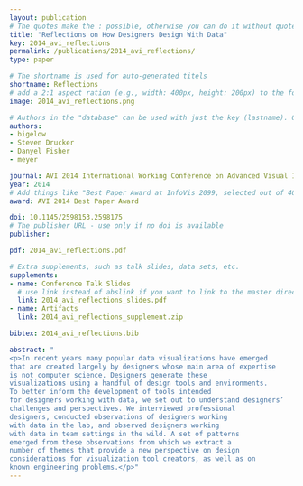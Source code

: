 ```yaml
---
layout: publication
# The quotes make the : possible, otherwise you can do it without quotes
title: "Reflections on How Designers Design With Data"
key: 2014_avi_reflections
permalink: /publications/2014_avi_reflections/
type: paper

# The shortname is used for auto-generated titels
shortname: Reflections
# add a 2:1 aspect ration (e.g., width: 400px, height: 200px) to the folder /assets/images/papers/
image: 2014_avi_reflections.png

# Authors in the "database" can be used with just the key (lastname). Others can be written properly.
authors:
- bigelow
- Steven Drucker
- Danyel Fisher
- meyer

journal: AVI 2014 International Working Conference on Advanced Visual Interfaces (AVI ’14)
year: 2014
# Add things like "Best Paper Award at InfoVis 2099, selected out of 4000 submissions"
award: AVI 2014 Best Paper Award

doi: 10.1145/2598153.2598175
# The publisher URL - use only if no doi is available
publisher:

pdf: 2014_avi_reflections.pdf

# Extra supplements, such as talk slides, data sets, etc.
supplements:
- name: Conference Talk Slides
  # use link instead of abslink if you want to link to the master directory
  link: 2014_avi_reflections_slides.pdf
- name: Artifacts
  link: 2014_avi_reflections_supplement.zip

bibtex: 2014_avi_reflections.bib

abstract: "
<p>In recent years many popular data visualizations have emerged
that are created largely by designers whose main area of expertise
is not computer science. Designers generate these
visualizations using a handful of design tools and environments.
To better inform the development of tools intended
for designers working with data, we set out to understand designers’
challenges and perspectives. We interviewed professional
designers, conducted observations of designers working
with data in the lab, and observed designers working
with data in team settings in the wild. A set of patterns
emerged from these observations from which we extract a
number of themes that provide a new perspective on design
considerations for visualization tool creators, as well as on
known engineering problems.</p>"
---
```

